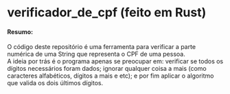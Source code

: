 # verificador_de_cpf (feito em Rust)

#### Resumo:<br>
O código deste repositório é uma ferramenta para verificar a parte numérica de uma String que representa o CPF de uma pessoa.<br>
A ideia por trás é o programa apenas se preocupar em: verificar se todos os dígitos necessários foram dados; ignorar qualquer coisa a mais (como caracteres alfabéticos, dígitos a mais e etc); e por fim aplicar o algoritmo que valida os dois últimos dígitos.<br> 
